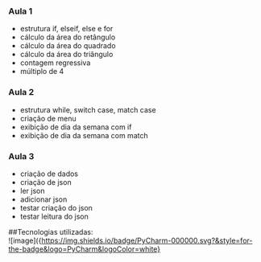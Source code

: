 ﻿### Aula 1<br>
 - estrutura if, elseif, else e for<br>
 - cálculo da área do retângulo<br>
 - cálculo da área do quadrado<br>
 - cálculo da área do triângulo<br>
 - contagem regressiva<br>
 - múltiplo de 4<br>

### Aula 2<br>
- estrutura while, switch case, match case<br>
- criação de menu<br>
- exibição de dia da semana com if<br>
- exibição de dia da semana com match<br>

### Aula 3<br>
- criação de dados<br>
- criação de json<br>
- ler json<br>
- adicionar json<br>
- testar criação do json<br>
- testar leitura do json<br>

##Tecnologias utilizadas:<br>
![image]({https://img.shields.io/badge/PyCharm-000000.svg?&style=for-the-badge&logo=PyCharm&logoColor=white}

